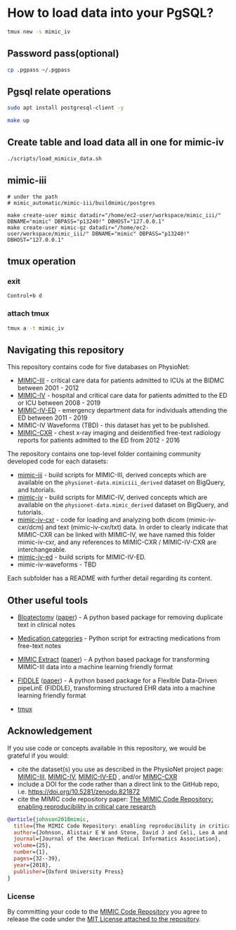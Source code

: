 # How to load data into your PgSQL?


```bash
tmux new -s mimic_iv

```

## Password pass(optional)

```bash
cp .pgpass ~/.pgpass
```


## Pgsql relate operations

```bash
sudo apt install postgresql-client -y
```

```bash
make up
```

## Create table and load data all in one for mimic-iv
```bash
./scripts/load_mimiciv_data.sh
```

## mimic-iii
```
# under the path
# mimic_automatic/mimic-iii/buildmimic/postgres

make create-user mimic datadir="/home/ec2-user/workspace/mimic_iii/" DBNAME="mimic" DBPASS="p13240!" DBHOST="127.0.0.1"
make create-user mimic-gz datadir="/home/ec2-user/workspace/mimic_iii/" DBNAME="mimic" DBPASS="p13240!" DBHOST="127.0.0.1"
```

## tmux operation

### exit

```
Control+b d
```

### attach tmux

```bash
tmux a -t mimic_iv
```



## Navigating this repository

This repository contains code for five databases on PhysioNet:

- [MIMIC-III](https://physionet.org/content/mimiciii/) - critical care data for patients admitted to ICUs at the BIDMC between 2001 - 2012
- [MIMIC-IV](https://physionet.org/content/mimiciv/) - hospital and critical care data for patients admitted to the ED or ICU between 2008 - 2019
- [MIMIC-IV-ED](https://physionet.org/content/mimic-iv-ed/) - emergency department data for individuals attending the ED between 2011 - 2019
- MIMIC-IV Waveforms (TBD) - this dataset has yet to be published.
- [MIMIC-CXR](https://physionet.org/content/mimic-cxr/) - chest x-ray imaging and deidentified free-text radiology reports for patients admitted to the ED from 2012 - 2016

The repository contains one top-level folder containing community developed code for each datasets:

- [mimic-iii](/mimic-iii) - build scripts for MIMIC-III, derived concepts which are available on the `physionet-data.mimiciii_derived` dataset on BigQuery, and tutorials.
- [mimic-iv](/mimic-iv) - build scripts for MIMIC-IV, derived concepts which are available on the `physionet-data.mimic_derived` dataset on BigQuery, and tutorials.
- [mimic-iv-cxr](/mimic-iv-cxr) - code for loading and analyzing both dicom (mimic-iv-cxr/dcm) and text (mimic-iv-cxr/txt) data. In order to clearly indicate that MIMIC-CXR can be linked with MIMIC-IV, we have named this folder mimic-iv-cxr, and any references to MIMIC-CXR / MIMIC-IV-CXR are interchangeable.
- [mimic-iv-ed](/mimic-iv-ed) - build scripts for MIMIC-IV-ED.
- mimic-iv-waveforms - TBD

Each subfolder has a README with further detail regarding its content.


## Other useful tools

* [Bloatectomy](https://github.com/MIT-LCP/bloatectomy) ([paper](https://github.com/MIT-LCP/bloatectomy/blob/master/paper/paper.md)) - A python based package for removing duplicate text in clinical notes
* [Medication categories](https://github.com/mghassem/medicationCategories) - Python script for extracting medications from free-text notes
* [MIMIC Extract](https://github.com/MLforHealth/MIMIC_Extract) ([paper](https://doi.org/10.1145/3368555.3384469)) - A python based package for transforming MIMIC-III data into a machine learning friendly format
* [FIDDLE](https://github.com/MLD3/FIDDLE) ([paper](https://doi.org/10.1093/jamia/ocaa139)) - A python based package for a FlexIble Data-Driven pipeLinE (FIDDLE), transforming structured EHR data into a machine learning friendly format

* [tmux](https://tmuxcheatsheet.com)

## Acknowledgement

If you use code or concepts available in this repository, we would be grateful if you would:

- cite the dataset(s) you use as described in the PhysioNet project page: [MIMIC-III](https://physionet.org/content/mimiciii/), [MIMIC-IV](https://physionet.org/content/mimiciv/), [MIMIC-IV-ED](https://physionet.org/content/mimic-iv-ed/) , and/or [MIMIC-CXR](https://physionet.org/content/mimic-cxr/)
- include a DOI for the code rather than a direct link to the GitHub repo, i.e. https://doi.org/10.5281/zenodo.821872
- cite the MIMIC code repository paper: [The MIMIC Code Repository: enabling reproducibility in critical care research](https://doi.org/10.1093/jamia/ocx084)

```bibtex
@article{johnson2018mimic,
  title={The MIMIC Code Repository: enabling reproducibility in critical care research},
  author={Johnson, Alistair E W and Stone, David J and Celi, Leo A and Pollard, Tom J},
  journal={Journal of the American Medical Informatics Association},
  volume={25},
  number={1},
  pages={32--39},
  year={2018},
  publisher={Oxford University Press}
}
```


### License

By committing your code to the [MIMIC Code Repository](https://github.com/mit-lcp/mimic-code) you agree to release the code under the [MIT License attached to the repository](https://github.com/mit-lcp/mimic-code/blob/main/LICENSE).

